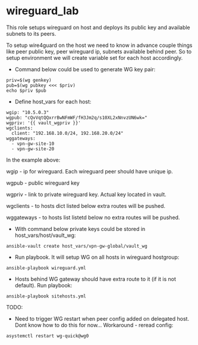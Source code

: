 # wireguard_lab

This role setups wireguard on host and deploys its public key and available subnets to its peers.

To setup wire4guard on the host we need to know in advance couple things like peer public key, peer wireguard ip, subnets available behind peer. So to setup environment we will create variable set for each host accordingly.

 * Command below could be used to generate WG key pair:
```
priv=$(wg genkey)
pub=$(wg pubkey <<< $priv)
echo $priv $pub
```

 * Define host_vars for each host:
```
wgip: "10.5.0.3"
wgpub: "cQvVqtQQxrrBwNFmWF/fH3Jm2q/s10XL2xNnvzUN6wk="
wgpriv: '{{ vault_wgpriv }}'
wgclients:
  client: "192.168.10.0/24, 192.168.20.0/24"
wggateways:
  - vpn-gw-site-10
  - vpn-gw-site-20
```

In the example above:

wgip       - ip for wireguard. Each wireguard peer should have unique ip.

wgpub      - public wireguard key

wgpriv     - link to private wireguard key. Actual key located in vault.

wgclients  - to hosts dict listed below extra routes will be pushed.

wggateways - to hosts list listetd below no extra routes will be pushed. 


 * With command below private keys could be stored in host_vars/host/vault_wg:
```
ansible-vault create host_vars/vpn-gw-global/vault_wg
```

 * Run playbook. It will setup WG on all hosts in wireguard hostgroup:
```
ansible-playbook wireguard.yml
```

 * Hosts behind WG gateway should have extra route to it (if it is not default). Run playbook:
```
ansible-playbook sitehosts.yml
```

TODO:
 * Need to trigger WG restart when peer config added on delegated host. Dont know how to do this for now... Workaround - reread config:
 ```
 asystemctl restart wg-quick@wg0
 ```

